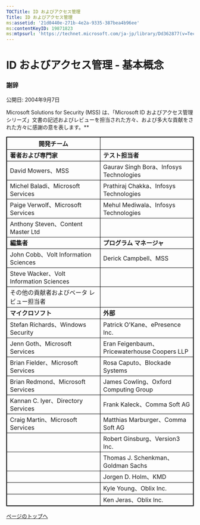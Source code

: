 ```yaml
---
TOCTitle: ID およびアクセス管理
Title: ID およびアクセス管理
ms:assetid: '21d0440e-271b-4e2a-9335-387bea4b96ee'
ms:contentKeyID: 19871823
ms:mtpsurl: 'https://technet.microsoft.com/ja-jp/library/Dd362877(v=TechNet.10)'
---
```


ID およびアクセス管理 ‐ 基本概念
================================

### 謝辞

公開日: 2004年9月7日

Microsoft Solutions for Security (MSS) は、「Microsoft ID およびアクセス管理シリーズ」文書の記述およびレビューを担当された方々、および多大な貢献をされた方々に感謝の意を表します。**

 
<p> </p>
<table style="border:1px solid black;">
<colgroup>
<col width="50%" />
<col width="50%" />
</colgroup>
<thead>
<tr class="header">
<th style="border:1px solid black;" >開発チーム</th>
<th style="border:1px solid black;" > </th>
</tr>
</thead>
<tbody>
<tr class="odd">
<td style="border:1px solid black;"><strong>著者および専門家</strong></td>
<td style="border:1px solid black;"><strong>テスト担当者</strong></td>
</tr>
<tr class="even">
<td style="border:1px solid black;">David Mowers、MSS</td>
<td style="border:1px solid black;">Gaurav Singh Bora、Infosys Technologies</td>
</tr>
<tr class="odd">
<td style="border:1px solid black;">Michel Baladi、Microsoft Services</td>
<td style="border:1px solid black;">Prathiraj Chakka、Infosys Technologies</td>
</tr>
<tr class="even">
<td style="border:1px solid black;">Paige Verwolf、Microsoft Services</td>
<td style="border:1px solid black;">Mehul Mediwala、Infosys Technologies</td>
</tr>
<tr class="odd">
<td style="border:1px solid black;">Anthony Steven、Content Master Ltd</td>
<td style="border:1px solid black;"> </td>
</tr>
<tr class="even">
<td style="border:1px solid black;"><strong>編集者</strong></td>
<td style="border:1px solid black;"><strong>プログラム マネージャ</strong></td>
</tr>
<tr class="odd">
<td style="border:1px solid black;">John Cobb、Volt Information Sciences</td>
<td style="border:1px solid black;">Derick Campbell、MSS</td>
</tr>
<tr class="even">
<td style="border:1px solid black;">Steve Wacker、Volt Information Sciences</td>
<td style="border:1px solid black;"> </td>
</tr>
<tr class="odd">
<td style="border:1px solid black;">その他の貢献者およびベータ レビュー担当者</td>
<td style="border:1px solid black;"></td>
</tr>
<tr class="even">
<td style="border:1px solid black;"><strong>マイクロソフト</strong></td>
<td style="border:1px solid black;"><strong>外部</strong></td>
</tr>
<tr class="odd">
<td style="border:1px solid black;">Stefan Richards、Windows Security</td>
<td style="border:1px solid black;">Patrick O'Kane、ePresence Inc.</td>
</tr>
<tr class="even">
<td style="border:1px solid black;">Jenn Goth、Microsoft Services</td>
<td style="border:1px solid black;">Eran Feigenbaum、Pricewaterhouse Coopers LLP</td>
</tr>
<tr class="odd">
<td style="border:1px solid black;">Brian Fielder、Microsoft Services</td>
<td style="border:1px solid black;">Rosa Caputo、Blockade Systems</td>
</tr>
<tr class="even">
<td style="border:1px solid black;">Brian Redmond、Microsoft Services</td>
<td style="border:1px solid black;">James Cowling、Oxford Computing Group</td>
</tr>
<tr class="odd">
<td style="border:1px solid black;">Kannan C. Iyer、Directory Services</td>
<td style="border:1px solid black;">Frank Kaleck、Comma Soft AG</td>
</tr>
<tr class="even">
<td style="border:1px solid black;">Craig Martin、Microsoft Services</td>
<td style="border:1px solid black;">Matthias Marburger、Comma Soft AG</td>
</tr>
<tr class="odd">
<td style="border:1px solid black;"> </td>
<td style="border:1px solid black;">Robert Ginsburg、Version3 Inc.</td>
</tr>
<tr class="even">
<td style="border:1px solid black;"> </td>
<td style="border:1px solid black;">Thomas J. Schenkman、Goldman Sachs</td>
</tr>
<tr class="odd">
<td style="border:1px solid black;"> </td>
<td style="border:1px solid black;">Jorgen D. Holm、KMD</td>
</tr>
<tr class="even">
<td style="border:1px solid black;"> </td>
<td style="border:1px solid black;">Kyle Young、Oblix Inc.</td>
</tr>
<tr class="odd">
<td style="border:1px solid black;"> </td>
<td style="border:1px solid black;">Ken Jeras、Oblix Inc.</td>
</tr>
</tbody>
</table>
  
[](#mainsection)[ページのトップへ](#mainsection)
